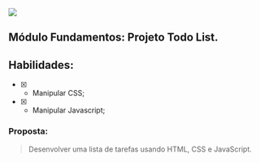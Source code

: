 ![](/todo-list-example.gif)
## Módulo Fundamentos: Projeto Todo List.

## Habilidades:
- [x] - Manipular CSS;
- [x] - Manipular Javascript;

### Proposta:
> Desenvolver uma lista de tarefas usando HTML, CSS e JavaScript.
